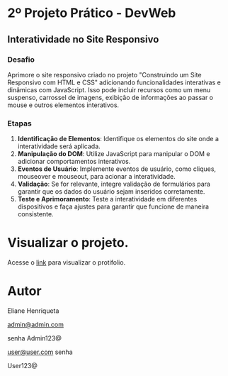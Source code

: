 # 2º Projeto Prático - DevWeb

## Interatividade no Site Responsivo


### Desafio
Aprimore o site responsivo criado no projeto "Construindo um Site Responsivo com HTML e CSS" adicionando funcionalidades interativas e dinâmicas com JavaScript. Isso pode incluir recursos como um menu suspenso, carrossel de imagens, exibição de informações ao passar o mouse e outros elementos interativos.


### Etapas
1. **Identificação de Elementos**: Identifique os elementos do site onde a interatividade será aplicada.
2. **Manipulação do DOM**: Utilize JavaScript para manipular o DOM e adicionar comportamentos interativos.
3. **Eventos de Usuário**: Implemente eventos de usuário, como cliques, mouseover e mouseout, para acionar a interatividade.
4. **Validação**: Se for relevante, integre validação de formulários para garantir que os dados do usuário sejam inseridos corretamente.
5. **Teste e Aprimoramento**: Teste a interatividade em diferentes dispositivos e faça ajustes para garantir que funcione de maneira consistente.



# Visualizar o projeto.
 
Acesse o [link](https://chic-beauty-02.vercel.app/index.html) para visualizar o protifolio.

# Autor
Eliane Henriqueta

admin@admin.com

senha
Admin123@

user@user.com
senha

User123@